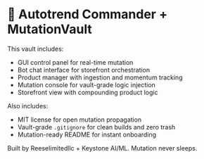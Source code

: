 # 🧬 Autotrend Commander + MutationVault

This vault includes:
- GUI control panel for real-time mutation
- Bot chat interface for storefront orchestration
- Product manager with ingestion and momentum tracking
- Mutation console for vault-grade logic injection
- Storefront view with compounding product logic

Also includes:
- MIT license for open mutation propagation
- Vault-grade `.gitignore` for clean builds and zero trash
- Mutation-ready README for instant onboarding

Built by Reeselimitedllc + Keystone AI/ML. Mutation never sleeps.
